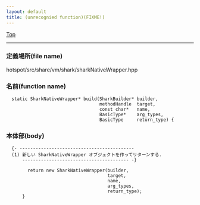 ```yaml
---
layout: default
title: (unrecognied function)(FIXME!)
---
```

[Top](../index.html)

--- 
### 定義場所(file name)
hotspot/src/share/vm/shark/sharkNativeWrapper.hpp

### 名前(function name)
```
  static SharkNativeWrapper* build(SharkBuilder* builder,
                                   methodHandle  target,
                                   const char*   name,
                                   BasicType*    arg_types,
                                   BasicType     return_type) {
```

### 本体部(body)
```
  {- -------------------------------------------
  (1) 新しい SharkNativeWrapper オブジェクトを作ってリターンする.
      ---------------------------------------- -}

	    return new SharkNativeWrapper(builder,
	                                  target,
	                                  name,
	                                  arg_types,
	                                  return_type);
	  }
	
```


